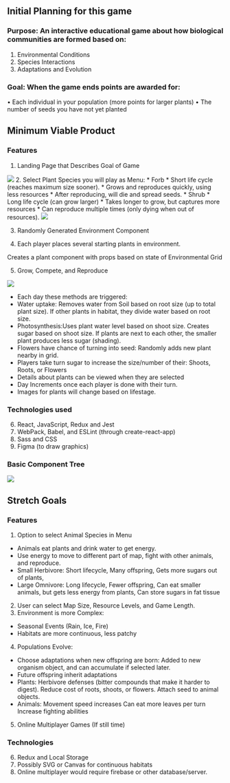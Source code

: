 
## Initial Planning for this game 

### Purpose: An interactive educational game about how biological communities are formed based on: 
1. Environmental Conditions 
2. Species Interactions
3. Adaptations and Evolution

### Goal: When the game ends points are awarded for:
•	Each individual in your population (more points for larger plants)
•	The number of seeds you have not yet planted

## Minimum Viable Product
### Features
1.	Landing Page that Describes Goal of Game
<img src='src/img/sketches/landing.jpg'/>
2.	Select Plant Species you will play as Menu:
* Forb 
	* Short life cycle (reaches maximum size sooner).
	* Grows and reproduces quickly, using less resources
	* After reproducing, will die and spread seeds.
* Shrub 
	* Long life cycle (can grow larger)
	* Takes longer to grow, but captures more resources
	* Can reproduce multiple times (only dying when out of resources).
<img src='src/img/sketches/pre-game.jpg'/>

3. Randomly Generated Environment Component

4.	Each player places several starting plants in environment. 

Creates a plant component with props based on state of Environmental Grid 

5.	Grow, Compete, and Reproduce
<img src='src/img/sketches/game.jpg'/>

* Each day these methods are triggered:
* Water uptake: Removes water from Soil based on root size (up to total plant size). If other plants in habitat, they divide water based on root size.
* Photosynthesis:Uses plant water level based on shoot size. Creates sugar based on shoot size. If plants are next to each other, the smaller plant produces less sugar (shading).
* Flowers have chance of turning into seed: Randomly adds new plant nearby in grid.
*	Players take turn sugar to increase the size/number of their: Shoots, Roots, or Flowers
* Details about plants can be viewed when they are selected
* Day Increments once each player is done with their turn.
* Images for plants will change based on lifestage.

### Technologies used
6.	React, JavaScript, Redux and Jest
7.	WebPack, Babel, and ESLint (through create-react-app)
8.	Sass and CSS
9.	Figma (to draw graphics)


### Basic Component Tree
<img src='src/img/sketches/component-tree.jpg'/>

## Stretch Goals
### Features
1. Option to select Animal Species in Menu
* Animals eat plants and drink water to get energy.
* Use energy to move to different part of map, fight with other animals, and reproduce.
* Small Herbivore: Short lifecycle, Many offspring, Gets more sugars out of plants,
*	Large Omnivore: Long lifecycle, Fewer offspring,	Can eat smaller animals, but gets less energy from plants, Can store sugars in fat tissue
2.	User can select Map Size, Resource Levels, and Game Length.
3.	Environment is more Complex:
* Seasonal Events (Rain, Ice, Fire)
* Habitats are more continuous, less patchy
4.	Populations Evolve:
* Choose adaptations when new offspring are born: Added to new organism object, and can accumulate if selected later.
* Future offspring inherit adaptations
*	Plants:
Herbivore defenses (bitter compounds that make it harder to digest).
Reduce cost of roots, shoots, or flowers.
Attach seed to animal objects.
* Animals:
Movement speed increases
Can eat more leaves per turn
Increase fighting abilities
5.	Online Multiplayer Games (If still time)

### Technologies
6.	Redux and Local Storage
7.	Possibly SVG or Canvas for continuous habitats
8.	Online multiplayer would require firebase or other database/server.



